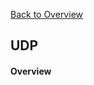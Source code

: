 [Back to Overview](https://github.com/BRO-FHV/docs/blob/master/README.md)
## <a name="UDP"></a>UDP
#### Overview
